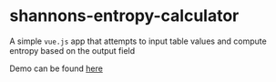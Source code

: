 # shannons-entropy-calculator
A simple `vue.js` app that attempts to input table values and compute entropy based on the output field

Demo can be found [here](https://krmroland.github.io/shannons-entropy-calculator/)
